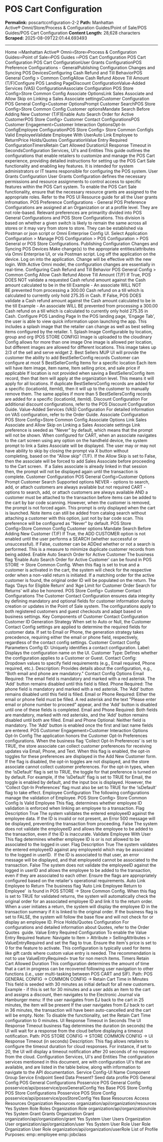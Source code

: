 # POS Cart Configuration

**Permalink:** poscartccnfiguration-2-2
**Path:** Manhattan Active® Omni/Store/Process & Configuration Guides/Point of Sale/POS Guides/POS Cart Configuration
**Content Length:** 28,628 characters
**Scraped:** 2025-08-09T22:01:44.693493

---

Home ››Manhattan Active® Omni››Store››Process & Configuration Guides››Point of Sale››POS Guides ››POS Cart Configuration POS Cart Configuration POS Cart ConfigurationUser Grants ConfigurationPOS Preference Configurations - GeneralPublishing Configuration Changes and Syncing POS DevicesConfiguring Cash Refund and Till BehaviorPOS General Config > Common ConfigAllow Cash Refund Above Till Amount (T/F)Configure POS Landing PageDiscount ConfigurationValue-Added Services (VAS) ConfigurationAssociate Configuration POS Store Config>Store Common Config Associate OptionsLink Sales Associate and Allow Skip on Linking a Sales Associate settingsCustomer Configuration POS General Config>Customer OptionsPrompt Customer SearchPOS Store Config>Store Common Config Customer optionsMandate Search Before Adding New Customer (T/F)Enable Auto Search Order for Active CustomerPOS Store Config> Customer Contact ConfigurationsPOS Customer Engagement>Customer Interaction OptionsOpt-In ConfigEmployee ConfigurationPOS Store Config> Store Common ConfigIs Valid EmployeeValidate Employee With UserAuto Link Employee to ReturnPrice Holds/Quotes ConfigurationValue Entry Required ConfigurationTimersRetain Cart Allowed DurationUI Response Timeout in SecondsConfiguration Services, UI's and Entities This guide outlines the configurations that enable retailers to customize and manage the POS Cart experience, providing detailed instructions for setting up the POS Cart Sale functionality and enabling key features. It is intended for system administrators or IT teams responsible for configuring the POS system. User Grants Configuration User Grants Configuration defines the necessary permissions and resource assignments to control access to specific features within the POS Cart system. To enable the POS Cart Sale functionality, ensure that the necessary resource grants are assigned to the appropriate roles. Refer to the POS UI Resource guide for all the User grants infromation. POS Preference Configurations - General POS Preference Configurations are assigned at an Organization or at a profile level. They are not role-based. Relevant preferences are primarilty divided into POS General Configurations and POS Store Configurations. This division is based on whether a given switch is likely to remain the same across all stores or it may vary from store to store. They can be established via Postman or json script or Omni Enterprise Config UI. Select Application Configuration > Manage POS Configuration > POS Configuration > POS General or POS Store Configurations. Publishing Configuration Changes and Syncing POS Devices Make change(s) to the appropriate entities/attributes via Omni Enterprise UI, or via Postman script. Log off the application on the device. Log on into the application. Change will be effective with the new login. With Active Omni model, the configuration changes are essentially in real-time. Configuring Cash Refund and Till Behavior POS General Config > Common Config Allow Cash Refund Above Till Amount (T/F) If True, POS DOES NOT validate a requested Cash refund amount against the Cash amount calculated to be in the till Example - An associate WILL NOT BE prevented from processing a 300.00 Cash refund on a till which is calculated to currently only hold 275.35 in Cash. If False, POS DOES validate a Cash refund amount against the Cash amount calculated to be in the till Example - An associate WILL BE prevented from processing a 300.00 Cash refund on a till which is calculated to currently only hold 275.35 in Cash. Configure POS Landing Page In the POS landing page, 'Engage Tab', the user is able to view quick information upon launching the app. This includes a splash image that the retailer can change as well as best selling items configured by the retailer. 1. Splash Image Configurable by location, group and org (POS STORE CONFIG) Image is uploaded to the cloudinary Config allows for more than one image One image is allowed per location, but different images are allowed for different locations. This image takes up 2/3 of the sell and serve widget 2. Best Sellers MUP UI will provide the customer the ability to add BestSellerConfig records Customer can configure at most 5 BestSellerConfig Items for a specific location Each item will have item image, item name, Item selling price, and sale price if applicable If location is not provided when saving a BestSellersConfig item record, then that item will apply at the organization level. This means it will apply for all locations. If duplicate BestSellersConfig records are added for a specific (locationId, itemId), then it will up to the customer to manually remove them. The same applies if more than 5 BestSellersConfig records are added for a specific (locationId, itemId). Discount Configuration For additional discount configurations, refer to the POS Discount Configuration Guide. Value-Added Services (VAS) Configuration For detailed information on VAS configuration, refer to the Order Guide. Associate Configuration POS Store Config>Store Common Config Associate Options Link Sales Associate and Allow Skip on Linking a Sales Associate settings Link preference is seeded as "Never" by default, which means that the prompt will not be shown. When configured for CART, when an associate navigates to the cart screen using any option on the handheld device, the system prompt to link a Sales Associate will be displayed. The user may or may not have ability to skip by closing the prompt via X button without completing, based on the "Allow skip" (T/F). If the Allow Skip is set to False, then the associate will be forced to add Sales Associate before proceeding to the Cart screen.  If a Sales associate is already linked in that session then, the prompt will not be displayed again until the transaction is complete. Customer Configuration POS General Config>Customer Options Prompt Customer Search Supported options NEVER - options to search, add, or attach customers are always available but not required CART - options to search, add, or attach customers are always available AND a customer must be attached to the transaction before items can be added to the cart by bar code scanning. However, when the customer is removed, the prompt is not forced again. This prompt is only displayed when the cart is launched. Note items can still be added from catalog search without attaching a customer with this option, just not by bar code scan. This preference will be configured as "Never" by default. POS Store Config>Store Common Config Customer options Mandate Search Before Adding New Customer (T/F) If True, the ADD CUSTOMER option is not enabled until the user performs a SEARCH (whether successful or unsuccessful). If False, customer can be ADDed whether or not a search is performed. This is a measure to minimize duplicate customer records from being added. Enable Auto Search Order for Active Customer The business flag ‘Enable Auto Search Order for Active Customer’ can be found in POS STORE → Store Common Config. When this flag is set to true and a customer is activated in the cart, the system will check for the respective order when a non-valid return is initiated. If a matching order for the active customer is found, the original order ID will be populated on the return. The flags ‘Days for Eligible Return’ and ‘Age Limit for Customer Order Search for Returns’ will also be honored. POS Store Config> Customer Contact Configurations The Customer Contact Configuration ensures data integrity by defining mandatory and optional fields for customer information during creation or updates in the Point of Sale system. The configurations apply to both registered customers and guest checkouts and adapt based on business settings. Key Components of Customer Contact Configuration Customer ID Generation Strategy When set to Auto or Null, the Customer Contact Config settings are applied to determine the required fields for customer data. If set to Email or Phone, the generation strategy takes precedence, requiring either the email or phone field, respectively, regardless of the contact config settings. Customer Contact Config Parameters Config ID: Uniquely identifies a contact configuration. Label: Displays the configuration name on the UI. Customer Type: Defines whether the configuration applies to a Customer or Guest. Contact Config: Dropdown values to specify field requirements (e.g., Email required, Phone required, etc.). Description: Provides details about the configuration, e.g., "Both email and phone are mandatory." Contact Config Options Email Required: The email field is mandatory and marked with a red asterisk. The 'Add' button remains disabled until this field is filled. Phone Required: The phone field is mandatory and marked with a red asterisk. The 'Add' button remains disabled until this field is filled. Email or Phone Required: Either the email or phone field must be filled. A red asterisk and the text "Please enter email or phone number to proceed" appear, and the 'Add' button is disabled until one of these fields is completed. Email and Phone Required: Both fields are mandatory, marked with red asterisks, and the 'Add' button remains disabled until both are filled. Email and Phone Optional: Neither field is mandatory. The 'Add' button is enabled once the first and last name fields are entered. POS Customer Engagement>Customer Interaction Options Opt-In Config The application honors the Customer Opt-In Preferences configurations. When the business flag ‘Collect Opt-In Preferences’ is set to TRUE, the store associate can collect customer preferences for receiving updates via Email, Phone, and Text. When this flag is enabled, the opt-in toggles for these preferences are displayed in the Add New Customer form. If the flag is disabled, the opt-in toggles are not displayed, and the store associate cannot collect customer preferences. For the opt-in types, when the ‘isDefault’ flag is set to TRUE, the toggle for that preference is turned on by default. For example, if the ‘isDefault’ flag is set to TRUE for Email, the toggle is enabled by default, and the input box is displayed. However, the ‘Collect Opt-In Preferences’ flag must also be set to TRUE for the ‘isDefault’ flag to take effect. Employee Configuration The following configurations manage the validation of Employee. POS Store Config> Store Common Config Is Valid Employee This flag, determines whether employee ID validation is enforced when linking an employee to a transaction. Flag Description True The system validates the entered employeeID against the employee data. If the ID is invalid or not present, an Error 500 message will be displayed, preventing the transaction from proceeding. False The system does not validate the employeeID and allows the employee to be added to the transaction, even if the ID is inaccurate. Validate Employee With User This flag determines whether employee ID is or is not allowed to be associated to the logged in user. Flag Description True The system validates the entered employeeID against any employeeId which may be associated to the logged in userID.  If the ID is associated to that user, an error message will be displayed, and that employeeId cannot be associated to the transaction. False The system does not validate the employeeID against the logged in userID and allows the employee to be added to the transaction, even if they are associated to each other. Ensure the flags are appropriately configured based on the retailer's operational requirements. Auto Link Employee to Return The business flag ‘Auto Link Employee Return to Employee’  is found in POS STORE → Store Common Config. When this flag is set to TRUE for validated returns, the system will automatically check the original order for an associated employee ID and link it to the return order. When a user initiates a return, the system will display the employee ID in the transaction summary if it is linked to the original order. If the business flag is set to FALSE, the system will follow the base flow and will not check for or display an employee ID. Price Holds/Quotes Configuration For configurations and detailed information about Quotes, refer to the Order Quotes  guide. Value Entry Required Configuration To enable the Value Entry Required feature: Navigate to Item > Attribute > SellingAttributes > ValueEntryRequired and set the flag to true. Ensure the item's price is set to 0 for the feature to activate. This configuration is typically used for items like gift cards where custom value entry is needed. The recommendation is not to use ValueEntryRequired= true for non merch items. Timers Retain Cart Allowed Duration This configuration determines the amount of time that a cart in progress can be recovered following user navigation to other functions (i.e., user multi-tasking between POS CART and SIF). Path: POS GENERAL CONFIG -> COMMON CONFIG -> Retain Cart Time in Minutes This field is seeded with 30 minutes as initial default for all new customers. Example - if this is set for 30 minutes and a user adds an item to the cart and assigns a discount, then navigates to the Electronic Journal via Hamburger menu: If the user navigates from EJ back to the cart in 25 minutes, the item will be present If the user navigates from EJ back to cart in 36 minutes, the transaction will have been auto-cancelled and the cart will be empty. Note: To disable the functionality, set the Retain Cart Time configuration to 0 minutes. UI Response Timeout in Seconds The UI Response Timeout business flag determines the duration (in seconds) the UI will wait for a response from the cloud before displaying a timeout notification. Path: POS STORE CONFIG → STORE COMMON CONFIG → UI Response Timeout (in seconds) Description: This flag allows retailers to configure the timeout duration for cloud responses. For instance, if set to 20, the UI will display a timeout notification after 20 seconds of no response from the cloud. Configuration Services, UI's and Entities The configuration services mentioned in this document, are with configuration UI's that are available, and are listed in the table below, along with information to navigate to the API documentation. Service Config-UI Name Component Group Service Endpoint Seed Data Present? Seed data profile POS General Config POS General Configurations Posservice POS General Config posservice/api/posservice/posGeneralConfig Yes Base POS Store Config POS Store Configurations Posservice POS Store Config posservice/api/posservice/posStoreConfig Yes Base Resources Access Resources Organization Resources organization/api/organization/resources Yes System Role Roles Organization Role organization/api/organization/role Yes System Grant Grants Organization Grant organization/api/organization/grant Yes System User Users Organization User organization/api/organization/user Yes System User Role User Role Organization User Role organization/api/organization/userRole List of Profile Purposes: emp::employee emp::jobclass